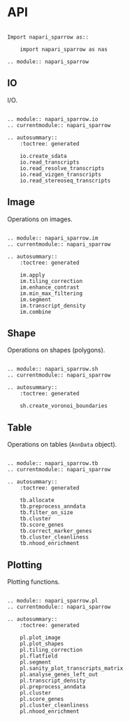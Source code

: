 # API

```{eval-rst}

Import napari_sparrow as::

    import napari_sparrow as nas

.. module:: napari_sparrow
```


## IO

I/O.

```{eval-rst}

.. module:: napari_sparrow.io
.. currentmodule:: napari_sparrow

.. autosummary::
    :toctree: generated

    io.create_sdata
    io.read_transcripts
    io.read_resolve_transcripts
    io.read_vizgen_transcripts
    io.read_stereoseq_transcripts

```

## Image

Operations on images.

```{eval-rst}

.. module:: napari_sparrow.im
.. currentmodule:: napari_sparrow

.. autosummary::
    :toctree: generated

    im.apply
    im.tiling_correction
    im.enhance_contrast
    im.min_max_filtering
    im.segment
    im.transcript_density
    im.combine
```

## Shape

Operations on shapes (polygons).

```{eval-rst}

.. module:: napari_sparrow.sh
.. currentmodule:: napari_sparrow

.. autosummary::
    :toctree: generated

    sh.create_voronoi_boundaries
```

## Table

Operations on tables (`AnnData` object).

```{eval-rst}

.. module:: napari_sparrow.tb
.. currentmodule:: napari_sparrow

.. autosummary::
    :toctree: generated

    tb.allocate
    tb.preprocess_anndata
    tb.filter_on_size
    tb.cluster
    tb.score_genes
    tb.correct_marker_genes
    tb.cluster_cleanliness
    tb.nhood_enrichment
```

## Plotting

Plotting functions.

```{eval-rst}

.. module:: napari_sparrow.pl
.. currentmodule:: napari_sparrow

.. autosummary::
    :toctree: generated

    pl.plot_image
    pl.plot_shapes
    pl.tiling_correction
    pl.flatfield
    pl.segment
    pl.sanity_plot_transcripts_matrix
    pl.analyse_genes_left_out
    pl.transcript_density
    pl.preprocess_anndata
    pl.cluster
    pl.score_genes
    pl.cluster_cleanliness
    pl.nhood_enrichment
```